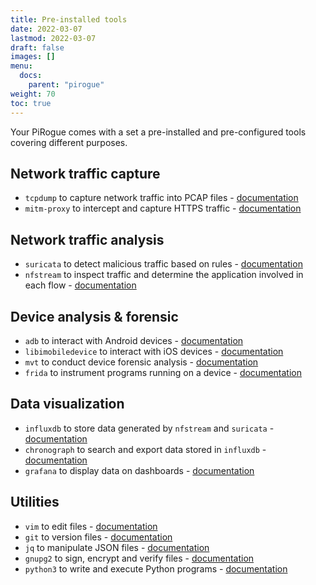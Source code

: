 ```yaml
---
title: Pre-installed tools
date: 2022-03-07
lastmod: 2022-03-07
draft: false
images: []
menu:
  docs:
    parent: "pirogue"
weight: 70
toc: true
---
```


Your PiRogue comes with a set a pre-installed and pre-configured tools covering different purposes.

## Network traffic capture
* `tcpdump` to capture network traffic into PCAP files - [documentation](https://www.tcpdump.org/manpages/tcpdump.1.html)
* `mitm-proxy` to intercept and capture HTTPS traffic - [documentation](https://docs.mitmproxy.org/stable/)

## Network traffic analysis
* `suricata` to detect malicious traffic based on rules - [documentation](https://suricata.readthedocs.io/en/suricata-6.0.5/)
* `nfstream` to inspect traffic and determine the application involved in each flow - [documentation](https://www.nfstream.org/docs/)

## Device analysis & forensic
* `adb` to interact with Android devices - [documentation](https://developer.android.com/studio/command-line/adb)
* `libimobiledevice` to interact with iOS devices - [documentation](https://docs.libimobiledevice.org/libimobiledevice/latest/)
* `mvt` to conduct device forensic analysis - [documentation](https://docs.mvt.re/en/latest/)
* `frida` to instrument programs running on a device - [documentation](https://frida.re/docs/home/)

## Data visualization
* `influxdb` to store data generated by `nfstream` and `suricata` - [documentation](https://docs.influxdata.com/)
* `chronograph` to search and export data stored in `influxdb` - [documentation](https://docs.influxdata.com/chronograf/)
* `grafana` to display data on dashboards - [documentation](https://grafana.com/docs/)

## Utilities
* `vim` to edit files - [documentation](https://vimguide.readthedocs.io/en/latest/vim.html)
* `git` to version files - [documentation](https://git-scm.com/docs)
* `jq` to manipulate JSON files - [documentation](https://stedolan.github.io/jq/manual/)
* `gnupg2` to sign, encrypt and verify files - [documentation](https://www.gnupg.org/documentation/)
* `python3` to write and execute Python programs - [documentation](https://docs.python.org/3/index.html)